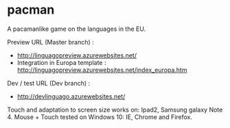 # pacman
A pacamanlike game on the languages in the EU.

Preview URL (Master branch) :
- http://linguagopreview.azurewebsites.net/
- Integration in Europa template :
http://linguagopreview.azurewebsites.net/index_europa.htm

Dev / test URL  (Dev branch) :
- http://devlinguago.azurewebsites.net/

Touch and adaptation to screen size works on:  Ipad2, Samsung galaxy Note 4. Mouse + Touch tested on Windows 10: IE, Chrome and Firefox. 
